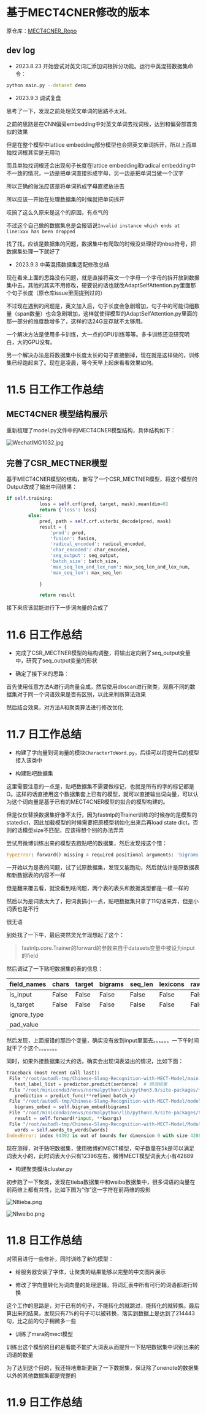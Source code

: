 # 基于MECT4CNER修改的版本

原仓库：[MECT4CNER_Repo](https://github.com/CoderMusou/MECT4CNER)

## dev log

- 2023.8.23 开始尝试对英文词汇添加词根拆分功能。运行中英混搭数据集命令：

```bash
python main.py --dataset demo
```

- 2023.9.3 调试复盘

思考了一下，发现之前处理英文单词的思路不太对。

之前的思路是在CNN偏旁embedding中对英文单词去找词根，达到和偏旁部首类似的效果

但是在整个模型中lattice embedding部分模型也会把英文单词拆开，所以上面单独找词根其实是无用功

而且单独找词根还会出现句子长度在lattice embedding和radical embedding中不一致的情况，一边是把单词直接拆成字母，另一边是把单词当做一个汉字

所以正确的做法应该是将单词拆成字母直接放进去

所以应该一开始在处理数据集的时候就把单词拆开

哎搞了这么久原来是这个的原因，有点气的

不过这个自己做的数据集总是会报错说``Invalid instance which ends at line:xxx has been dropped``

找了找，应该是数据集的问题，数据集中有爬取的时候没处理好的nbsp符号，把数据集处理一下就好了

- 2023.9.3 中英混搭数据集适配修改总结

现在看来上面的思路没有问题，就是直接将英文一个字母一个字母的拆开放到数据集中去，其他的其实不用修改，硬要说的话也就改AdaptSelfAttention.py里面那个句子长度（原仓库issue里面提到过的）

不过现在遇到的问题是，英文加入后，句子长度会急剧增加，句子中的可能词组数量（span数量）也会急剧增加，这样就使得模型的AdaptSelfAttention.py里面的那一部分的维度数增多了，这样的话24G显存就不太够用。

一个解决方法是使用多卡训练，大一点的GPU训练等等。多卡训练还没研究明白，大的GPU没有。

另一个解决办法是将数据集中长度太长的句子直接删掉，现在就是这样做的，训练集已经跑起来了。现在是凌晨，等今天早上起床看看效果如何。



# 11.5 日工作工作总结


## MECT4CNER 模型结构展示

重新梳理了model.py文件中的MECT4CNER模型结构，具体结构如下：

![WechatIMG1032.jpg](md_cache/WechatIMG1032.jpg)

## 完善了CSR_MECTNER模型

基于MECT4CNER模型的结构，新写了一个CSR_MECTNER模型，将这个模型的Output改成了输出中间结果：

```py
if self.training:
            loss = self.crf(pred, target, mask).mean(dim=0)
            return {'loss': loss}
        else:
            pred, path = self.crf.viterbi_decode(pred, mask)
            result = {
                'pred': pred, 
                'fusion': fusion, 
                'radical_encoded': radical_encoded, 
                'char_encoded': char_encoded,
                'seq_output': seq_output,
                'batch_size': batch_size,
                'max_seq_len_and_lex_num': max_seq_len_and_lex_num,
                'max_seq_len': max_seq_len
                
            }

            return result
```

接下来应该就能进行下一步词向量的合成了

# 11.6 日工作总结

 - 完成了CSR_MECTNER模型的结构调整，将输出定向到了seq_output变量中，研究了seq_output变量的形状
 
 - 确定了接下来的思路：
 
 首先使用任意方法A进行词向量合成，然后使用dbscan进行聚类，观察不同的数据集对于同一个词语效果是否有区别，以此来判断算法效果
 
 然后结合效果，对方法A和聚类算法进行修改优化
 
 # 11.7 日工作总结
 
 - 构建了字向量到词向量的模块``CharacterToWord.py``，后续可以将提升后的模型接入该类中
 
 - 构建贴吧数据集
 
 这里需要注意的一点是，贴吧数据集不需要做标记，也就是所有的字的标记都是O。这样的话直接用这个数据集套上已有的模型，就可以直接输出词向量，可以认为这个词向量是基于已有的MECT4CNER模型的拟合的模型构建的。
 
 但是仅仅替换数据集好像不太行，因为fastnlp的Trainer训练的时候存的是模型的statedict，因此加载模型的时候需要把原模型初始化出来后再load state dict，否则的话模型size不匹配，应该得想个别的办法弄弄
 
 尝试用微博训练出来的模型去跑贴吧的数据集，然后发现报这个错：

 
 ```py
 TypeError: forward() missing 4 required positional arguments: 'bigrams', 'seq_len', 'lex_num', and 'target'
 ```
 
 一开始以为是表的问题，试了试原数据集，发现又能跑动，然后就估计是原数据表和新数据表的内容不一样
 
 但是翻来覆去看，就没看到啥问题，两个表的表头和数据类型都是一模一样的
 
 然后以为是词表太大了，把词表搞小一点，贴吧数据集只拿了11句话来弄，但是小词表也是不行
 
 很无语
 
 到处找了一下午，最后突然灵光乍现想起了这个：
 
 > fastnlp.core.Trainer的forward的参数来自于datasets变量中被设为input的field
 
 然后调试了一下贴吧数据集的表的信息：
 

| field_names | chars | target | bigrams | seq_len | lexicons | raw_chars | lex_num | lex_s | lex_e | lattice | pos_s | pos_e |
|-------------|-------|--------|---------|---------|----------|-----------|---------|-------|-------|---------|-------|-------|
|   is_input  | False | False  |  False  |  False  |  False   |   False   |  False  | False | False |   True  |  True |  True |
|  is_target  | False | False  |  False  |  False  |  False   |   False   |  False  | False | False |  False  | False | False |
| ignore_type |       |        |         |         |          |           |         |       |       |  False  | False | False |
|  pad_value  |       |        |         |         |          |           |         |       |       |    0    |   0   |   0   |


 然后发现，上面报错的那四个变量，确实没有放到input里面去。。。。。。一下午时间就干了个这个。。。。。。。
 
 同时，如果外接数据集过大的话，确实会出现词表溢出的情况，比如下面：
 ```py
 Traceback (most recent call last):
  File "/root/autodl-tmp/Chinese-Slang-Recognition-with-MECT-Model/main.py", line 701, in <module>
    test_label_list = predictor.predict(sentence)  # 预测结果
  File "/root/miniconda3/envs/normalpython/lib/python3.9/site-packages/fastNLP/core/predictor.py", line 64, in predict
    prediction = predict_func(**refined_batch_x)
  File "/root/autodl-tmp/Chinese-Slang-Recognition-with-MECT-Model/model.py", line 267, in forward
    bigrams_embed = self.bigram_embed(bigrams)
  File "/root/miniconda3/envs/normalpython/lib/python3.9/site-packages/torch/nn/modules/module.py", line 727, in _call_impl
    result = self.forward(*input, **kwargs)
  File "/root/autodl-tmp/Chinese-Slang-Recognition-with-MECT-Model/Modules/StaticEmbedding.py", line 309, in forward
    words = self.words_to_words[words]
IndexError: index 94392 is out of bounds for dimension 0 with size 42889
 ```
 现在测得，对于贴吧数据集，使用微博的MECT模型，句子数量在5k是可以满足词表大小的，此时词表大小只有12396左右，微博MECT模型词表大小有42889
 
  - 构建聚类模块cluster.py
  
  初步跑了一下聚类，发现在tieba数据集中和weibo数据集中，很多词语的向量在前两维上都有共性，比如下图为“你”这一字符在前两维的投影
  
![NItieba.png](md_cache/NItieba.png)
  
![NIweibo.png](md_cache/NIweibo.png)

 # 11.8 日工作总结
 
 对项目进行一些修补，同时训练了新的模型：
 
 - 给服务器安装了字体，让聚类的结果能够以完整的中文图片展示
 
 - 修改了字向量转化为词向量的处理逻辑，将词汇表中所有可行的词语都进行转换
 
 这个工作的思路是，对于已有的句子，不能转化的就跳过，能转化的就转换。最后算出来的结果，发现只有7%的句子可以被转换，落实到数据上是达到了214443句，比之前的句子稍微多一些
 
 - 训练了msra的mect模型
 
 训练出这个模型的目的是看能不能扩大词表从而提升一下贴吧数据集中识别出来的词语的数量
 
 为了达到这个目的，我还特地重新更新了一下数据集，保证除了onenote的数据集以外的其他数据集都是完整的
 
  # 11.9 日工作总结